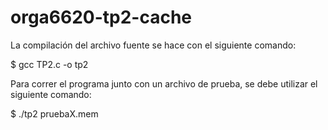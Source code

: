 # orga6620-tp2-cache

La compilación del archivo fuente se hace con el siguiente comando:

$ gcc TP2.c -o tp2

Para correr el programa junto con un archivo de prueba, se debe utilizar el siguiente comando:

$ ./tp2 pruebaX.mem
